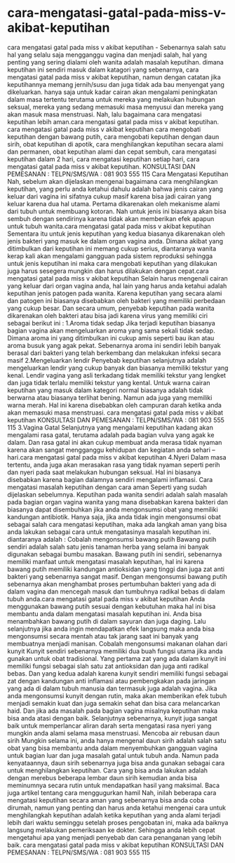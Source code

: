 # cara-mengatasi-gatal-pada-miss-v-akibat-keputihan
cara mengatasi gatal pada miss v akibat keputihan - Sebenarnya salah satu hal yang selalu saja mengganggu vagina dan menjadi salah, hal yang penting yang sering dialami oleh wanita adalah masalah keputihan. dimana keputihan ini sendiri masuk dalam katagori yang sebenarnya, cara mengatasi gatal pada miss v akibat keputihan, namun dengan catatan jika keputihannya memang jernih/susu dan juga tidak ada bau menyengat yang dikeluarkan. hanya saja untuk kadar cairan akan mengalami peningkatan dalam masa tertentu terutama untuk mereka yang melakukan hubungan seksual, mereka yang sedang memasuki masa menyusui dan mereka yang akan masuk masa menstruasi. Nah, lalu bagaimana cara mengatasi keputihan lebih aman.cara mengatasi gatal pada miss v akibat keputihan.    cara mengatasi gatal pada miss v akibat keputihan  cara mengobati keputihan dengan bawang putih, cara mengobati keputihan dengan daun sirih, obat keputihan di apotik, cara menghilangkan keputihan secara alami dan permanen, obat keputihan alami dan cepat sembuh, cara mengatasi keputihan dalam 2 hari, cara mengatasi keputihan setiap hari, cara mengatasi gatal pada miss v akibat keputihan.   KONSULTASI DAN PEMESANAN :  TELPN/SMS/WA :  081 903 555 115    Cara Mengatasi Keputihan  Nah, sebelum akan dijelaskan mengenai bagaimana cara menghilangkan keputihan, yang perlu anda ketahui dahulu adalah bahwa jenis cairan yang keluar dari vagina ini sifatnya cukup masif karena bisa jadi cairan yang keluar karena dua hal utama. Pertama dikarenakan oleh mekanisme alami dari tubuh untuk membuang kotoran. Nah untuk jenis ini biasanya akan bisa sembuh dengan sendirinya karena tidak akan memberikan efek apapun untuk tubuh wanita.cara mengatasi gatal pada miss v akibat keputihan  Sementara itu untuk jenis keputihan yang kedua biasanya dikarenakan oleh jenis bakteri yang masuk ke dalam organ vagina anda. Dimana akibat yang ditimbulkan dari keputihan ini memang cukup serius, diantaranya wanita kerap kali akan mengalami gangguan pada sistem reproduksi sehingga untuk jenis keputihan ini maka cara mengobati keputihan yang dilakukan juga harus sesegera mungkin dan harus dilakukan dengan cepat.cara mengatasi gatal pada miss v akibat keputihan  Selain harus mengenali cairan yang keluar dari organ vagina anda, hal lain yang harus anda ketahui adalah keputihan jenis patogen pada wanita. Karena keputihan  yang secara alami dan patogen ini biasanya disebabkan oleh bakteri yang memiliki perbedaan yang cukup besar. Dan secara umum, penyebab keputihan pada wanita dikarenakan oleh bakteri atau bisa jadi karena virus yang memiliki ciri sebagai berikut ini :  1.Aroma tidak sedap  Jika terjadi keputihan biasanya bagian vagina akan mengeluarkan aroma yang sama sekali tidak sedap. Dimana aroma ini yang ditimbulkan ini cukup amis seperti bau ikan atau aroma busuk yang agak pekat. Sebenarnya aroma ini sendiri lebih banyak berasal dari bakteri yang telah berkembang dan melakukan infeksi secara masif  2.Mengeluarkan lendir  Penyebab keputihan selanjutnya adalah mengeluarkan lendir yang cukup banyak dan biasanya memiliki tekstur yang kenal. Lendir vagina yang asli terkadang tidak memiliki tekstur yang lengket dan juga tidak terlalu memiliki tekstur yang kental. Untuk warna cairan keputihan yang masuk dalam kategori normal biasanya adalah tidak berwarna atau biasanya terlihat bening. Namun ada juga yang memiliki warna merah. Hal ini karena disebabkan oleh campuran darah ketika anda akan memasuki masa menstruasi.    cara mengatasi gatal pada miss v akibat keputihan  KONSULTASI DAN PEMESANAN :  TELPN/SMS/WA :  081 903 555 115   3.Vagina Gatal  Selanjutnya yang mengalami keputihan kadang akan mengalami rasa gatal, terutama adalah pada bagian vulva yang agak ke dalam. Dan rasa gatal ini akan cukup membuat anda merasa tidak nyaman karena akan sangat mengganggu kehidupan dan kegiatan anda sehari – hari.cara mengatasi gatal pada miss v akibat keputihan  4.Nyeri  Dalam masa tertentu, anda juga akan merasakan rasa yang tidak nyaman seperti perih dan nyeri pada saat melakukan hubungan seksual. Hal ini biasanya disebabkan karena bagian dalamnya sendiri mengalami inflamasi.  Cara mengatasi masalah keputihan dengan cara aman  Seperti yang sudah dijelaskan sebelumnya. Keputihan pada wanita sendiri adalah salah masalah pada bagian organ vagina wanita yang mana disebabkan karena bakteri dan biasanya dapat disembuhkan jika anda mengonsumsi obat  yang memiliki kandungan antibiotik. Hanya saja, jika anda tidak ingin mengonsumsi obat sebagai salah cara mengatasi keputihan, maka ada langkah aman yang bisa anda lakukan sebagai cara untuk mengatasinya masalah keputihan ini. diantaranya adalah :  Cobalah mengonsumsi bawang putih  Bawang putih sendiri adalah salah satu jenis tanaman herba yang selama ini banyak digunakan sebagai bumbu masakan. Bawang putih ini sendiri, sebenarnya memiliki manfaat untuk mengatasi masalah keputihan, hal ini karena bawang putih memiliki kandungan antioksidan yang tinggi dan juga zat anti bakteri yang sebenarnya sangat masif. Dengan mengonsumsi bawang putih sebenarnya akan menghambat proses pertumbuhan bakteri yang ada di dalam vagina dan mencegah masuk dan tumbuhnya radikal bebas di dalam tubuh anda.cara mengatasi gatal pada miss v akibat keputihan  Anda menggunakan bawang putih sesuai dengan kebutuhan maka hal ini bisa membantu anda dalam mengatasi masalah keputihan ini. Anda bisa menambahkan bawang putih di dalam sayuran dan juga daging. Lalu selanjutnya jika anda ingin mendapatkan efek langsung maka anda bisa mengonsumsi secara mentah atau tak jarang saat ini banyak yang membuatnya menjadi manisan.  Cobalah mengonsumsi makanan olahan dari kunyit  Kunyit sendiri sebenarnya memiliki dua buah fungsi utama jika anda gunakan untuk obat tradisional. Yang pertama zat yang ada dalam kunyit ini memiliki fungsi sebagai slah satu zat antioksidan dan juga anti radikal bebas. Dan yang kedua adalah karena kunyit sendiri memiliki fungsi sebagai zat dengan kandungan anti inflamasi atau pembengkakan pada jaringan yang ada di dalam tubuh manusia dan termasuk juga adalah vagina.  Jika anda mengonsumsi kunyit dengan rutin, maka akan memberikan efek tubuh menjadi semakin kuat dan juga semakin sehat dan bisa cara melancarkan haid. Dan jika ada masalah pada bagian vagina misalnya keputihan maka bisa anda atasi dengan baik. Selanjutnya sebenarnya, kunyit juga sangat baik untuk memperlancar aliran darah serta mengatasi rasa nyeri yang mungkin anda alami selama masa menstruasi.  Mencoba air rebusan daun sirih  Mungkin selama ini, anda hanya mengenal daun sirih adalah salah satu obat yang bisa membantu anda dalam menyembuhkan gangguan vagina untuk bagian luar dan juga masalah gatal untuk tubuh anda. Namun pada kenyataannya, daun sirih sebenarnya juga bisa anda gunakan sebagai cara untuk menghilangkan keputihan. Cara yang bisa anda lakukan adalah dengan merebus beberapa lembar daun sirih kemudian anda bisa meminumnya secara rutin untuk mendapatkan hasil yang maksimal. Baca juga artikel tentang cara menggugurkan hamil  Nah, inilah beberapa cara mengatasi keputihan secara aman yang sebenarnya bisa anda coba dirumah, namun yang penting dan harus anda ketahui mengenai cara untuk menghilangkah keputihan adalah ketika keputihan yang anda alami terjadi lebih dari waktu seminggu setelah proses pengobatan ini, maka ada baiknya langsung melakukan pemeriksaan ke dokter. Sehingga anda lebih cepat mengetahui apa yang menjadi penyebab dan cara penanganan yang lebih baik.    cara mengatasi gatal pada miss v akibat keputihan  KONSULTASI DAN PEMESANAN :  TELPN/SMS/WA :  081 903 555 115
